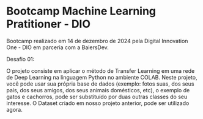 # Bootcamp Machine Learning Pratitioner - DIO

Bootcamp realizado em 14 de dezembro de 2024 pela Digital Innovation One - DIO em parceria com a BaiersDev.

Desafio 01:

O projeto consiste em aplicar o método de Transfer Learning em uma rede de Deep Learning na linguagem Python no ambiente COLAB. Neste projeto, você pode usar sua própria base de dados (exemplo: fotos suas, dos seus pais, dos seus amigos, dos seus animais domésticos, etc), o exemplo de gatos e cachorros, pode ser substituído por duas outras classes do seu interesse. O Dataset criado em nosso projeto anterior, pode ser utilizado agora.

